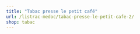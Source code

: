 ```yaml
---
title: "Tabac presse le petit café"
url: /listrac-medoc/tabac-presse-le-petit-cafe-2/
shop: tabac
---
```

